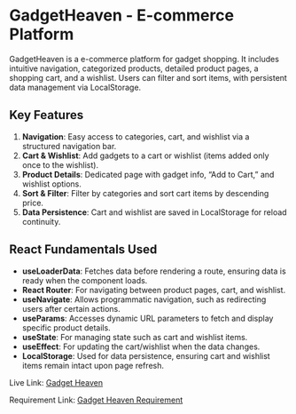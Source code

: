
# GadgetHeaven - E-commerce Platform

GadgetHeaven is a e-commerce platform for gadget shopping. It includes intuitive navigation, categorized products, detailed product pages, a shopping cart, and a wishlist. Users can filter and sort items, with persistent data management via LocalStorage.

## Key Features

1. **Navigation**: Easy access to categories, cart, and wishlist via a structured navigation bar.
2. **Cart & Wishlist**: Add gadgets to a cart or wishlist (items added only once to the wishlist).
3. **Product Details**: Dedicated page with gadget info, “Add to Cart,” and wishlist options.
4. **Sort & Filter**: Filter by categories and sort cart items by descending price.
5. **Data Persistence**: Cart and wishlist are saved in LocalStorage for reload continuity.

## React Fundamentals Used

- **useLoaderData**: Fetches data before rendering a route, ensuring data is ready when the component loads.
- **React Router**: For navigating between product pages, cart, and wishlist.
- **useNavigate**: Allows programmatic navigation, such as redirecting users after certain actions.
- **useParams**: Accesses dynamic URL parameters to fetch and display specific product details.
- **useState**: For managing state such as cart and wishlist items.
- **useEffect**: For updating the cart/wishlist when the data changes.
- **LocalStorage**: Used for data persistence, ensuring cart and wishlist items remain intact upon page refresh.

Live Link: [Gadget Heaven](https://gadget-heaven-react.netlify.app/) 

Requirement Link: [Gadget Heaven Requirement](/public/requirements.pdf)